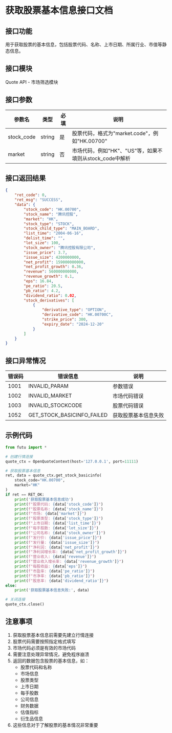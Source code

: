 # 获取股票基本信息接口文档

## 接口功能
用于获取股票的基本信息，包括股票代码、名称、上市日期、所属行业、市值等静态信息。

## 接口模块
Quote API - 市场筛选模块

## 接口参数
| 参数名 | 类型 | 必填 | 说明 |
|--------|------|------|------|
| stock_code | string | 是 | 股票代码，格式为"market.code"，例如"HK.00700" |
| market | string | 否 | 市场代码，例如"HK"、"US"等，如果不填则从stock_code中解析 |

## 接口返回结果
```json
{
    "ret_code": 0,
    "ret_msg": "SUCCESS",
    "data": {
        "stock_code": "HK.00700",
        "stock_name": "腾讯控股",
        "market": "HK",
        "stock_type": "STOCK",
        "stock_child_type": "MAIN_BOARD",
        "list_time": "2004-06-16",
        "delist_time": "",
        "lot_size": 100,
        "stock_owner": "腾讯控股有限公司",
        "issue_price": 3.7,
        "issue_size": 4200000000,
        "net_profit": 159000000000,
        "net_profit_growth": 0.36,
        "revenue": 560000000000,
        "revenue_growth": 0.1,
        "eps": 16.84,
        "pe_ratio": 20.5,
        "pb_ratio": 4.2,
        "dividend_ratio": 0.02,
        "stock_derivatives": [
            {
                "derivative_type": "OPTION",
                "derivative_code": "HK.00700C",
                "strike_price": 300,
                "expiry_date": "2024-12-20"
            }
        ]
    }
}
```

## 接口异常情况
| 错误码 | 错误信息 | 说明 |
|--------|----------|------|
| 1001 | INVALID_PARAM | 参数错误 |
| 1002 | INVALID_MARKET | 市场代码错误 |
| 1003 | INVALID_STOCKCODE | 股票代码错误 |
| 1052 | GET_STOCK_BASICINFO_FAILED | 获取股票基本信息失败 |

## 示例代码
```python
from futu import *

# 创建行情连接
quote_ctx = OpenQuoteContext(host='127.0.0.1', port=11111)

# 获取股票基本信息
ret, data = quote_ctx.get_stock_basicinfo(
    stock_code="HK.00700",
    market="HK"
)
if ret == RET_OK:
    print('获取股票基本信息成功')
    print(f"股票代码: {data['stock_code']}")
    print(f"股票名称: {data['stock_name']}")
    print(f"市场: {data['market']}")
    print(f"股票类型: {data['stock_type']}")
    print(f"上市日期: {data['list_time']}")
    print(f"每手股数: {data['lot_size']}")
    print(f"公司名称: {data['stock_owner']}")
    print(f"发行价: {data['issue_price']}")
    print(f"发行量: {data['issue_size']}")
    print(f"净利润: {data['net_profit']}")
    print(f"净利润增长率: {data['net_profit_growth']}")
    print(f"营业收入: {data['revenue']}")
    print(f"营业收入增长率: {data['revenue_growth']}")
    print(f"每股收益: {data['eps']}")
    print(f"市盈率: {data['pe_ratio']}")
    print(f"市净率: {data['pb_ratio']}")
    print(f"股息率: {data['dividend_ratio']}")
else:
    print('获取股票基本信息失败:', data)

# 关闭连接
quote_ctx.close()
```

## 注意事项
1. 获取股票基本信息前需要先建立行情连接
2. 股票代码需要按照指定格式填写
3. 市场代码必须是有效的市场代码
4. 需要注意处理异常情况，避免程序崩溃
5. 返回的数据包含股票的基本信息，如：
   - 股票代码和名称
   - 市场信息
   - 股票类型
   - 上市日期
   - 每手股数
   - 公司信息
   - 财务数据
   - 估值指标
   - 衍生品信息
6. 这些信息对于了解股票的基本情况非常重要 